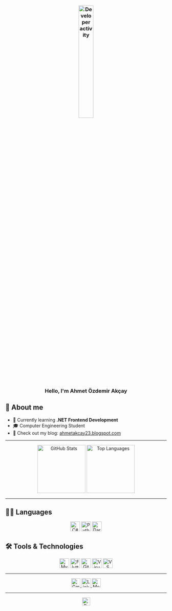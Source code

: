 <h3 align="center"><img width="30%" src="https://i.ibb.co/6DXgTgD/Developer-activity-bro.png" alt="Developer activity"/></h3>

<h3 align="center">Hello, I'm Ahmet Özdemir Akçay</h3>


## 📖 About me

- 🌱 Currently learning **.NET Frontend Development**
- 🎓 Computer Engineering Student
- 📝 Check out my blog: [ahmetakcay23.blogspot.com](https://ahmetakcay23.blogspot.com/)

---

<div align="center">
  <img src="https://github-readme-stats.vercel.app/api?username=Aakcayy&show_icons=true&hide_title=false&hide_rank=false&disable_animations=false&theme=dracula&hide_border=false&include_all_commits=true" height="150" alt="GitHub Stats" />
  <img src="https://github-readme-stats.vercel.app/api/top-langs/?username=Aakcayy&layout=compact&card_width=320&langs_count=5&theme=dracula&hide_border=false" height="150" alt="Top Languages" />
</div>



---

## 👨‍💻 Languages

<p align="center">
  <img src="https://img.shields.io/badge/C%23-239120?logo=c-sharp&style=flat-square&logoColor=white" alt="C#" height="30" />
  <img src="https://img.shields.io/badge/Python-3776AB?logo=python&style=flat-square&logoColor=white" alt="Python" height="30" />
  <img src="https://img.shields.io/badge/Dart-0175C2?logo=dart&style=flat-square&logoColor=white" alt="Dart" height="30" />
</p>

## 🛠️ Tools & Technologies

<p align="center">
  <img src="https://img.shields.io/badge/MySQL-4479A1?logo=mysql&style=flat-square&logoColor=white" alt="MySQL" height="30" />
  <img src="https://img.shields.io/badge/Flutter-02569B?logo=flutter&style=flat-square&logoColor=white" alt="Flutter" height="30" />
  <img src="https://img.shields.io/badge/Git-F05032?logo=git&style=flat-square&logoColor=white" alt="Git" height="30" />
  <img src="https://img.shields.io/badge/Visual%20Studio-5C2D91?logo=visual-studio&style=flat-square&logoColor=white" alt="Visual Studio" height="30" />
  <img src="https://img.shields.io/badge/VS%20Code-007ACC?logo=visual-studio-code&style=flat-square&logoColor=white" alt="VS Code" height="30" />
</p>


---

<div align="center">
  <a href="mailto:ahmetakcay944@gmail.com" target="_blank">
    <img src="https://img.shields.io/badge/Gmail-D14836?logo=gmail&style=for-the-badge&logoColor=white" alt="Gmail" height="28" />
  </a>
  <a href="https://www.linkedin.com/in/ahmet-ozdemir-akcay-44a550258" target="_blank">
    <img src="https://img.shields.io/badge/LinkedIn-0077B5?logo=linkedin&style=for-the-badge&logoColor=white" alt="LinkedIn" height="28" />
  </a>
  <a href="https://medium.com/@ahmetozdemirakcay" target="_blank">
    <img src="https://img.shields.io/badge/Medium-000000?logo=medium&style=for-the-badge&logoColor=white" alt="Medium" height="28" />
  </a>
</div>

---

<div align="center">
  <img src="https://komarev.com/ghpvc/?username=Aakcayy&label=Profile%20Views&color=blueviolet&style=flat-square" height="25" alt="Profile Views" />
</div>

